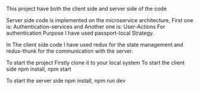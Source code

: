 This project have both the client side and server side of the code

Server side code is implemented on the microservice architecture, First one is: Authentication-services and Another one is: User-Actions For authentication Purpose I have used passport-local Strategy.

In The client side code I have used redux for the state management and redux-thunk for the communication with the server.

To start the project Firstly clone it to your local system To start the client side npm install, npm start

To start the server side npm install, npm run dev